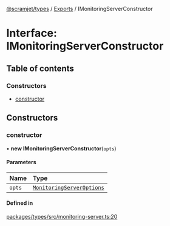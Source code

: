 [@scramjet/types](../README.md) / [Exports](../modules.md) / IMonitoringServerConstructor

# Interface: IMonitoringServerConstructor

## Table of contents

### Constructors

- [constructor](IMonitoringServerConstructor.md#constructor)

## Constructors

### constructor

• **new IMonitoringServerConstructor**(`opts`)

#### Parameters

| Name | Type |
| :------ | :------ |
| `opts` | [`MonitoringServerOptions`](../modules.md#monitoringserveroptions) |

#### Defined in

[packages/types/src/monitoring-server.ts:20](https://github.com/scramjetorg/transform-hub/blob/HEAD/packages/types/src/monitoring-server.ts#L20)
